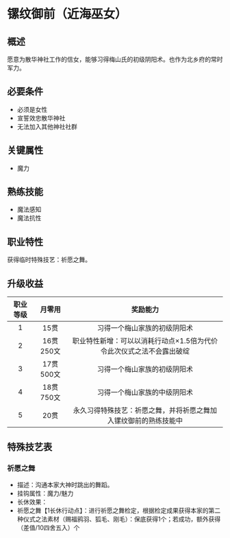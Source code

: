 # 镙纹御前（近海巫女）

## 概述

愿意为散华神社工作的信女，能够习得梅山氏的初级阴阳术。也作为北乡府的常时军力。

## 必要条件

* 必须是女性
* 宣誓效忠散华神社
* 无法加入其他神社社群

## 关键属性

* 魔力

## 熟练技能

* 魔法感知
* 魔法抗性
  
## 职业特性

获得临时特殊技艺：祈愿之舞。

## 升级收益

职业等级|月零用|奖励能力
:--:|:--:|:--:
1|15贯|习得一个梅山家族的初级阴阳术
2|16贯250文|职业特性新增：可以以消耗行动点×1.5倍为代价令此次仪式之法不会露出破绽
3|17贯500文|习得一个梅山家族的初级阴阳术
4|18贯750文|习得一个梅山家族的中级阴阳术
5|20贯|永久习得特殊技艺：祈愿之舞，并将祈愿之舞加入镙纹御前的熟练技能中

## 特殊技艺表

### 祈愿之舞

* 描述：沟通本家大神时跳出的舞蹈。
* 挂钩属性：魔力/魅力
* 长休效果：
* 祈愿之舞【1长休行动点】：进行祈愿之舞检定，根据检定成果获得本家的第二种仪式之法素材（赐福鸦羽、狐毛、刚毛）：保底获得1个；若成功，额外获得（差值/10四舍五入）个